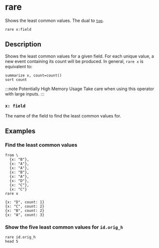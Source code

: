# rare

Shows the least common values. The dual to [`top`](top.md).

```tql
rare x:field
```

## Description

Shows the least common values for a given field. For each unique value, a new
event containing its count will be produced. In general, `rare x` is equivalent
to:

```tql
summarize x, count=count()
sort count
```

:::note Potentially High Memory Usage
Take care when using this operator with large inputs.
:::

### `x: field`

The name of the field to find the least common values for.

## Examples

### Find the least common values

```tql
from \
  {x: "B"},
  {x: "A"},
  {x: "A"},
  {x: "B"},
  {x: "A"},
  {x: "D"},
  {x: "C"},
  {x: "C"}
rare x
```

```tql
{x: "D", count: 1}
{x: "C", count: 2}
{x: "B", count: 2}
{x: "A", count: 3}
```

### Show the five least common values for `id.orig_h`

```tql
rare id.orig_h
head 5
```
